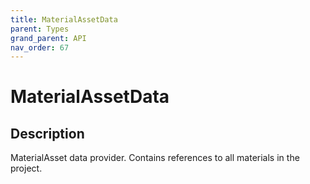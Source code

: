 ```yaml
---
title: MaterialAssetData
parent: Types
grand_parent: API
nav_order: 67
---
```


# MaterialAssetData

## Description

MaterialAsset data provider. Contains references to all materials in the project.
